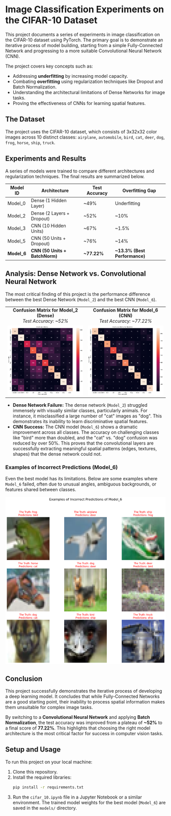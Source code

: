 # Image Classification Experiments on the CIFAR-10 Dataset

This project documents a series of experiments in image classification on the CIFAR-10 dataset using PyTorch. The primary goal is to demonstrate an iterative process of model building, starting from a simple Fully-Connected Network and progressing to a more suitable Convolutional Neural Network (CNN).

The project covers key concepts such as:
- Addressing **underfitting** by increasing model capacity.
- Combating **overfitting** using regularization techniques like Dropout and Batch Normalization.
- Understanding the architectural limitations of Dense Networks for image tasks.
- Proving the effectiveness of CNNs for learning spatial features.

## The Dataset

The project uses the CIFAR-10 dataset, which consists of 3x32x32 color images across 10 distinct classes: `airplane`, `automobile`, `bird`, `cat`, `deer`, `dog`, `frog`, `horse`, `ship`, `truck`.

## Experiments and Results

A series of models were trained to compare different architectures and regularization techniques. The final results are summarized below.

| Model ID | Architecture | Test Accuracy | Overfitting Gap |
|---|---|---|---|
| Model_0 | Dense (1 Hidden Layer) | ~49% | Underfitting |
| Model_2 | Dense (2 Layers + Dropout) | ~52% | ~10% |
| Model_3 | CNN (10 Hidden Units) | ~67% | ~1.5% |
| Model_5 | CNN (50 Units + Dropout) | ~76% | ~14% |
| **Model_6** | **CNN (50 Units + BatchNorm)** | **~77.22%** | **~13.3% (Best Performance)** |

## Analysis: Dense Network vs. Convolutional Neural Network

The most critical finding of this project is the performance difference between the best Dense Network (`Model_2`) and the best CNN (`Model_6`).

<table>
  <tr>
    <td align="center"><strong>Confusion Matrix for Model_2 (Dense)</strong><br><em>Test Accuracy: ~52%</em></td>
    <td align="center"><strong>Confusion Matrix for Model_6 (CNN)</strong><br><em>Test Accuracy: ~77.22%</em></td>
  </tr>
  <tr>
    <td align="center"><img src="images/confusion_matrix_model2.png" alt="Confusion Matrix for Model_2" width="400"/></td>
    <td align="center"><img src="images/confusion_matrix_model6.png" alt="Confusion Matrix for Model_6" width="400"/></td>
  </tr>
</table>

- **Dense Network Failure:** The dense network (`Model_2`) struggled immensely with visually similar classes, particularly animals. For instance, it misclassified a large number of "cat" images as "dog". This demonstrates its inability to learn discriminative spatial features.
- **CNN Success:** The CNN model (`Model_6`) shows a dramatic improvement across all classes. The accuracy on challenging classes like "bird" more than doubled, and the "cat" vs. "dog" confusion was reduced by over 50%. This proves that the convolutional layers are successfully extracting meaningful spatial patterns (edges, textures, shapes) that the dense network could not.

### Examples of Incorrect Predictions (Model_6)

Even the best model has its limitations. Below are some examples where `Model_6` failed, often due to unusual angles, ambiguous backgrounds, or features shared between classes.

<img src="images/Incorrect Predictions for Model_6.png" alt="Incorrect Predictions for Model_6" width="600"/>

## Conclusion

This project successfully demonstrates the iterative process of developing a deep learning model. It concludes that while Fully-Connected Networks are a good starting point, their inability to process spatial information makes them unsuitable for complex image tasks.

By switching to a **Convolutional Neural Network** and applying **Batch Normalization**, the test accuracy was improved from a plateau of **~52%** to a final score of **77.22%**. This highlights that choosing the right model architecture is the most critical factor for success in computer vision tasks.

## Setup and Usage

To run this project on your local machine:

1.  Clone this repository.
2.  Install the required libraries:
    ```bash
    pip install -r requirements.txt
    ```
3.  Run the `cifar_10.ipynb` file in a Jupyter Notebook or a similar environment. The trained model weights for the best model (`Model_6`) are saved in the `models/` directory.